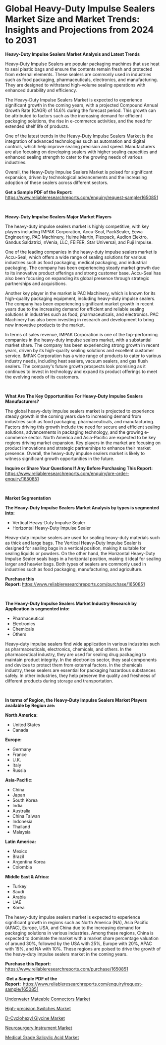<p><h1>Global Heavy-Duty Impulse Sealers Market Size and Market Trends: Insights and Projections from 2024 to 2031</h1></p><p><strong>Heavy-Duty Impulse Sealers Market Analysis and Latest Trends</strong></p>
<p><p>Heavy-Duty Impulse Sealers are popular packaging machines that use heat to seal plastic bags and ensure the contents remain fresh and protected from external elements. These sealers are commonly used in industries such as food packaging, pharmaceuticals, electronics, and manufacturing. They are designed to withstand high-volume sealing operations with enhanced durability and efficiency.</p><p>The Heavy-Duty Impulse Sealers Market is expected to experience significant growth in the coming years, with a projected Compound Annual Growth Rate (CAGR) of 14.6% during the forecast period. This growth can be attributed to factors such as the increasing demand for efficient packaging solutions, the rise in e-commerce activities, and the need for extended shelf life of products.</p><p>One of the latest trends in the Heavy-Duty Impulse Sealers Market is the integration of advanced technologies such as automation and digital controls, which help improve sealing precision and speed. Manufacturers are also focusing on developing sealers with higher sealing capacities and enhanced sealing strength to cater to the growing needs of various industries.</p><p>Overall, the Heavy-Duty Impulse Sealers Market is poised for significant expansion, driven by technological advancements and the increasing adoption of these sealers across different sectors.</p></p>
<p><strong>Get a Sample PDF of the Report:&nbsp;</strong> <a href="https://www.reliableresearchreports.com/enquiry/request-sample/1650851">https://www.reliableresearchreports.com/enquiry/request-sample/1650851</a></p>
<p>&nbsp;</p>
<p><strong>Heavy-Duty Impulse Sealers Major Market Players</strong></p>
<p><p>The heavy-duty impulse sealers market is highly competitive, with key players including IMPAK Corporation, Accu-Seal, PackSealer, Eewa Engineering, PAC Machinery, Hulme Martin, Plexpack, Audion Elektro, Gandus Saldatrici, nVenia, LLC, FEIFER, Star Universal, and Fuji Impulse.</p><p>One of the leading companies in the heavy-duty impulse sealers market is Accu-Seal, which offers a wide range of sealing solutions for various industries such as food packaging, medical packaging, and industrial packaging. The company has been experiencing steady market growth due to its innovative product offerings and strong customer base. Accu-Seal has also been focusing on expanding its global presence through strategic partnerships and acquisitions.</p><p>Another key player in the market is PAC Machinery, which is known for its high-quality packaging equipment, including heavy-duty impulse sealers. The company has been experiencing significant market growth in recent years due to the increasing demand for efficient and reliable sealing solutions in industries such as food, pharmaceuticals, and electronics. PAC Machinery has also been investing in research and development to bring new innovative products to the market.</p><p>In terms of sales revenue, IMPAK Corporation is one of the top-performing companies in the heavy-duty impulse sealers market, with a substantial market share. The company has been experiencing strong growth in recent years, driven by its high-quality sealing solutions and excellent customer service. IMPAK Corporation has a wide range of products to cater to various industry needs, including heat sealers, vacuum sealers, and gas flush sealers. The company's future growth prospects look promising as it continues to invest in technology and expand its product offerings to meet the evolving needs of its customers.</p></p>
<p>&nbsp;</p>
<p><strong>What Are The Key Opportunities For Heavy-Duty Impulse Sealers Manufacturers?</strong></p>
<p><p>The global heavy-duty impulse sealers market is projected to experience steady growth in the coming years due to increasing demand from industries such as food packaging, pharmaceuticals, and manufacturing. Factors driving this growth include the need for secure and efficient sealing solutions, advancements in packaging technology, and the growing e-commerce sector. North America and Asia-Pacific are expected to be key regions driving market expansion. Key players in the market are focusing on product innovations and strategic partnerships to enhance their market presence. Overall, the heavy-duty impulse sealers market is likely to witness significant growth opportunities in the future.</p></p>
<p><strong>Inquire or Share Your Questions If Any Before Purchasing This Report:</strong> <a href="https://www.reliableresearchreports.com/enquiry/pre-order-enquiry/1650851">https://www.reliableresearchreports.com/enquiry/pre-order-enquiry/1650851</a></p>
<p>&nbsp;</p>
<p><strong>Market Segmentation</strong></p>
<p><strong>The Heavy-Duty Impulse Sealers Market Analysis by types is segmented into:</strong></p>
<p><ul><li>Vertical Heavy-Duty Impulse Sealer</li><li>Horizontal Heavy-Duty Impulse Sealer</li></ul></p>
<p><p>Heavy-duty impulse sealers are used for sealing heavy-duty materials such as thick and large bags. The Vertical Heavy-Duty Impulse Sealer is designed for sealing bags in a vertical position, making it suitable for sealing liquids or powders. On the other hand, the Horizontal Heavy-Duty Impulse Sealer seals bags in a horizontal position, making it ideal for sealing larger and heavier bags. Both types of sealers are commonly used in industries such as food packaging, manufacturing, and agriculture.</p></p>
<p><strong>Purchase this Report:&nbsp;</strong><a href="https://www.reliableresearchreports.com/purchase/1650851">https://www.reliableresearchreports.com/purchase/1650851</a></p>
<p>&nbsp;</p>
<p><strong>The Heavy-Duty Impulse Sealers Market Industry Research by Application is segmented into:</strong></p>
<p><ul><li>Pharmaceutical</li><li>Electronics</li><li>Chemicals</li><li>Others</li></ul></p>
<p><p>Heavy-duty impulse sealers find wide application in various industries such as pharmaceuticals, electronics, chemicals, and others. In the pharmaceutical industry, they are used for sealing drug packaging to maintain product integrity. In the electronics sector, they seal components and devices to protect them from external factors. In the chemicals industry, these sealers are essential for packaging hazardous substances safely. In other industries, they help preserve the quality and freshness of different products during storage and transportation.</p></p>
<p>&nbsp;</p>
<p><strong>In terms of Region, the Heavy-Duty Impulse Sealers Market Players available by Region are:</strong></p>
<p>
    <p> <strong> North America: </strong>
        <ul>
            <li>United States</li>
            <li>Canada</li>
        </ul>
        </p> 
    <p> <strong> Europe: </strong>
        <ul>
            <li>Germany</li>
            <li>France</li>
            <li>U.K.</li>
            <li>Italy</li>
            <li>Russia</li>
        </ul>
        </p> 
    <p> <strong> Asia-Pacific: </strong>
        <ul>
            <li>China</li>
            <li>Japan</li>
            <li>South Korea</li>
            <li>India</li>
            <li>Australia</li>
            <li>China Taiwan</li>
            <li>Indonesia</li>
            <li>Thailand</li>
            <li>Malaysia</li>
        </ul>
        </p> 
    <p> <strong> Latin America: </strong>
        <ul>
            <li>Mexico</li>
            <li>Brazil</li>
            <li>Argentina Korea</li>
            <li>Colombia</li>
        </ul>
        </p> 
    <p> <strong> Middle East & Africa: </strong>
        <ul>
            <li>Turkey</li>
            <li>Saudi</li>
            <li>Arabia</li>
            <li>UAE</li>
            <li>Korea</li>
        </ul>
    </p>
    </p>
<p><p>The heavy-duty impulse sealers market is expected to experience significant growth in regions such as North America (NA), Asia Pacific (APAC), Europe, USA, and China due to the increasing demand for packaging solutions in various industries. Among these regions, China is expected to dominate the market with a market share percentage valuation of around 30%, followed by the USA with 25%, Europe with 20%, APAC with 15%, and NA with 10%. These regions are poised to drive the growth of the heavy-duty impulse sealers market in the coming years.</p></p>
<p><strong>Purchase this Report: </strong><a href="https://www.reliableresearchreports.com/purchase/1650851">https://www.reliableresearchreports.com/purchase/1650851</a></p>
<p>&nbsp;<strong>Get a Sample PDF of the Report:&nbsp;&nbsp;</strong><a href="https://www.reliableresearchreports.com/enquiry/request-sample/1650851">https://www.reliableresearchreports.com/enquiry/request-sample/1650851</a></p>
<p><strong></strong></p>
<p><p><a href="https://issuu.com/reportprime-2/docs/underwater-mateable-connectors-market-size-2030.pp">Underwater Mateable Connectors Market</a></p><p><a href="https://issuu.com/reportprime-2/docs/high-precision-switches-market-size-2030.pptx">High-precision Switches Market</a></p><p><a href="https://github.com/okotobwrhuteie/Market-Research-Report-List-1/blob/main/d-cyclohexyl-glycine-market.md">D-Cyclohexyl Glycine Market</a></p><p><a href="https://medium.com/@cletusrice655/neurosurgery-instrument-market-analysis-and-sze-forecasted-for-period-from-2024-to-2031-a82c4208dc64">Neurosurgery Instrument Market</a></p><p><a href="https://github.com/ashepherd82/Market-Research-Report-List-3/blob/main/medical-grade-salicylic-acid-market.md">Medical Grade Salicylic Acid Market</a></p></p>